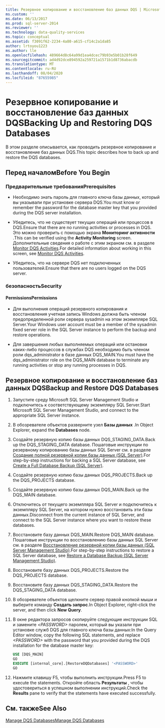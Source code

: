 ```yaml
---
title: Резервное копирование и восстановление баз данных DQS | Microsoft Docs
ms.custom: ''
ms.date: 06/13/2017
ms.prod: sql-server-2014
ms.reviewer: ''
ms.technology: data-quality-services
ms.topic: conceptual
ms.assetid: f3091f62-2234-4a80-a615-cf14c2a1da85
author: lrtoyou1223
ms.author: lle
ms.openlocfilehash: 489664d8c64a99d1ea4dcec79b93e5b01b28f649
ms.sourcegitcommit: ad4d92dce894592a259721a1571b1d8736abacdb
ms.translationtype: MT
ms.contentlocale: ru-RU
ms.lasthandoff: 08/04/2020
ms.locfileid: "87655985"
---
```

# <a name="backing-up-and-restoring-dqs-databases"></a><span data-ttu-id="ee024-102">Резервное копирование и восстановление баз данных DQS</span><span class="sxs-lookup"><span data-stu-id="ee024-102">Backing Up and Restoring DQS Databases</span></span>
  <span data-ttu-id="ee024-103">В этом разделе описывается, как проводить резервное копирование и восстановление баз данных DQS.</span><span class="sxs-lookup"><span data-stu-id="ee024-103">This topic describes how to back up and restore the DQS databases.</span></span>  
  
##  <a name="before-you-begin"></a><a name="BeforeYouBegin"></a> <span data-ttu-id="ee024-104">Перед началом</span><span class="sxs-lookup"><span data-stu-id="ee024-104">Before You Begin</span></span>  
  
###  <a name="prerequisites"></a><a name="Prerequisites"></a> <span data-ttu-id="ee024-105">Предварительные требования</span><span class="sxs-lookup"><span data-stu-id="ee024-105">Prerequisites</span></span>  
  
-   <span data-ttu-id="ee024-106">Необходимо знать пароль для главного ключа базы данных, который вы указывали при установке сервера DQS.</span><span class="sxs-lookup"><span data-stu-id="ee024-106">You must know or remember the password for the database master key that you provided during the DQS server installation.</span></span>  
  
-   <span data-ttu-id="ee024-107">Убедитесь, что не существует текущих операций или процессов в DQS.</span><span class="sxs-lookup"><span data-stu-id="ee024-107">Ensure that there are no running activities or processes in DQS.</span></span> <span data-ttu-id="ee024-108">Это можно проверить с помощью экрана **Мониторинг активности** .</span><span class="sxs-lookup"><span data-stu-id="ee024-108">This can be verified using the **Activity Monitoring** screen.</span></span> <span data-ttu-id="ee024-109">Дополнительные сведения о работе с этим экраном см. в разделе [Monitor DQS Activities](../../2014/data-quality-services/monitor-dqs-activities.md).</span><span class="sxs-lookup"><span data-stu-id="ee024-109">For detailed information about working in this screen, see [Monitor DQS Activities](../../2014/data-quality-services/monitor-dqs-activities.md).</span></span>  
  
-   <span data-ttu-id="ee024-110">Убедитесь, что на сервере DQS нет подключенных пользователей.</span><span class="sxs-lookup"><span data-stu-id="ee024-110">Ensure that there are no users logged on the DQS server.</span></span>  
  
###  <a name="security"></a><a name="Security"></a> <span data-ttu-id="ee024-111">безопасность</span><span class="sxs-lookup"><span data-stu-id="ee024-111">Security</span></span>  
  
####  <a name="permissions"></a><a name="Permissions"></a> <span data-ttu-id="ee024-112">Permissions</span><span class="sxs-lookup"><span data-stu-id="ee024-112">Permissions</span></span>  
  
-   <span data-ttu-id="ee024-113">Для выполнения операций резервного копирования и восстановления учетная запись Windows должна быть членом предопределенной роли сервера sysadmin на этом экземпляре SQL Server.</span><span class="sxs-lookup"><span data-stu-id="ee024-113">Your Windows user account must be a member of the sysadmin fixed server role in the SQL Server instance to perform the backup and restore operations.</span></span>  
  
-   <span data-ttu-id="ee024-114">Для завершения любых выполняемых операций или остановки каких-либо процессов в службах DQS необходимо быть членом роли dqs_administrator в базе данных DQS_MAIN.</span><span class="sxs-lookup"><span data-stu-id="ee024-114">You must have the dqs_administrator role on the DQS_MAIN database to terminate any running activities or stop any running processes in DQS.</span></span>  
  
##  <a name="backup-and-restore-dqs-databases"></a><a name="BackupRestore"></a><span data-ttu-id="ee024-115">Резервное копирование и восстановление баз данных DQS</span><span class="sxs-lookup"><span data-stu-id="ee024-115">Backup and Restore DQS Databases</span></span>  
  
1.  <span data-ttu-id="ee024-116">Запустите среду Microsoft SQL Server Management Studio и подключитесь к соответствующему экземпляру SQL Server.</span><span class="sxs-lookup"><span data-stu-id="ee024-116">Start Microsoft SQL Server Management Studio, and connect to the appropriate SQL Server instance.</span></span>  
  
2.  <span data-ttu-id="ee024-117">В обозревателе объектов разверните узел **Базы данных** .</span><span class="sxs-lookup"><span data-stu-id="ee024-117">In Object Explorer, expand the **Databases** node.</span></span>  
  
3.  <span data-ttu-id="ee024-118">Создайте резервную копию базы данных DQS_STAGING_DATA.</span><span class="sxs-lookup"><span data-stu-id="ee024-118">Back up the DQS_STAGING_DATA database.</span></span> <span data-ttu-id="ee024-119">Пошаговые инструкции по резервному копированию базы данных SQL Server см. в разделе [Создание полной резервной копии базы данных &#40;SQL Server&#41;](../relational-databases/backup-restore/create-a-full-database-backup-sql-server.md).</span><span class="sxs-lookup"><span data-stu-id="ee024-119">For step-by-step instructions for backing a SQL Server database, see [Create a Full Database Backup &#40;SQL Server&#41;](../relational-databases/backup-restore/create-a-full-database-backup-sql-server.md).</span></span>  
  
4.  <span data-ttu-id="ee024-120">Создайте резервную копию базы данных DQS_PROJECTS.</span><span class="sxs-lookup"><span data-stu-id="ee024-120">Back up the DQS_PROJECTS database.</span></span>  
  
5.  <span data-ttu-id="ee024-121">Создайте резервную копию базы данных DQS_MAIN.</span><span class="sxs-lookup"><span data-stu-id="ee024-121">Back up the DQS_MAIN database.</span></span>  
  
6.  <span data-ttu-id="ee024-122">Отключитесь от текущего экземпляра SQL Server и подключитесь к экземпляру SQL Server, на котором нужно восстановить эти базы данных.</span><span class="sxs-lookup"><span data-stu-id="ee024-122">Disconnect from the current instance of SQL Server, and connect to the SQL Server instance where you want to restore these databases.</span></span>  
  
7.  <span data-ttu-id="ee024-123">Восстановите базу данных DQS_MAIN.</span><span class="sxs-lookup"><span data-stu-id="ee024-123">Restore DQS_MAIN database.</span></span> <span data-ttu-id="ee024-124">Пошаговые инструкции по восстановлению базы данных SQL Server см. в разделе [Восстановление резервной копии базы данных &#40;SQL Server Management Studio&#41;](../relational-databases/backup-restore/restore-a-database-backup-using-ssms.md).</span><span class="sxs-lookup"><span data-stu-id="ee024-124">For step-by-step instructions to restore a SQL Server database, see [Restore a Database Backup &#40;SQL Server Management Studio&#41;](../relational-databases/backup-restore/restore-a-database-backup-using-ssms.md).</span></span>  
  
8.  <span data-ttu-id="ee024-125">Восстановите базу данных DQS_PROJECTS.</span><span class="sxs-lookup"><span data-stu-id="ee024-125">Restore the DQS_PROJECTS database.</span></span>  
  
9. <span data-ttu-id="ee024-126">Восстановите базу данных DQS_STAGING_DATA.</span><span class="sxs-lookup"><span data-stu-id="ee024-126">Restore the DQS_STAGING_DATA database.</span></span>  
  
10. <span data-ttu-id="ee024-127">В обозревателе объектов щелкните сервер правой кнопкой мыши и выберите команду **Создать запрос**.</span><span class="sxs-lookup"><span data-stu-id="ee024-127">In Object Explorer, right-click the server, and then click **New Query**.</span></span>  
  
11. <span data-ttu-id="ee024-128">В окне редактора запросов скопируйте следующие инструкции SQL и замените *\<PASSWORD>* паролем, который вы указали при установке служб DQS для главного ключа базы данных:</span><span class="sxs-lookup"><span data-stu-id="ee024-128">In the Query Editor window, copy the following SQL statements, and replace *\<PASSWORD>* with the password that you provided during the DQS installation for the database master key:</span></span>  
  
    ```sql  
    USE [DQS_MAIN]  
    GO  
    EXECUTE [internal_core].[RestoreDQDatabases] '<PASSWORD>'  
    GO  
    ```  
  
12. <span data-ttu-id="ee024-129">Нажмите клавишу F5, чтобы выполнить инструкции.</span><span class="sxs-lookup"><span data-stu-id="ee024-129">Press F5 to execute the statements.</span></span> <span data-ttu-id="ee024-130">Откройте область **Результаты** , чтобы удостовериться в успешном выполнении инструкций.</span><span class="sxs-lookup"><span data-stu-id="ee024-130">Check the **Results** pane to verify that the statements have executed successfully.</span></span>  
  
## <a name="see-also"></a><span data-ttu-id="ee024-131">См. также</span><span class="sxs-lookup"><span data-stu-id="ee024-131">See Also</span></span>  
 [<span data-ttu-id="ee024-132">Manage DQS Databases</span><span class="sxs-lookup"><span data-stu-id="ee024-132">Manage DQS Databases</span></span>](../../2014/data-quality-services/manage-dqs-databases.md)  
  
  
